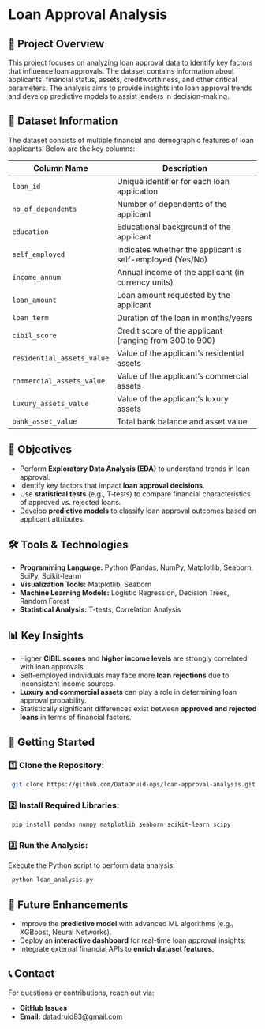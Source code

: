 # Loan Approval Analysis

## 📌 Project Overview
This project focuses on analyzing loan approval data to identify key factors that influence loan approvals. The dataset contains information about applicants' financial status, assets, creditworthiness, and other critical parameters. The analysis aims to provide insights into loan approval trends and develop predictive models to assist lenders in decision-making.

## 📂 Dataset Information
The dataset consists of multiple financial and demographic features of loan applicants. Below are the key columns:

| Column Name                 | Description |
|-----------------------------|-------------|
| `loan_id`                   | Unique identifier for each loan application |
| `no_of_dependents`          | Number of dependents of the applicant |
| `education`                 | Educational background of the applicant |
| `self_employed`             | Indicates whether the applicant is self-employed (Yes/No) |
| `income_annum`              | Annual income of the applicant (in currency units) |
| `loan_amount`               | Loan amount requested by the applicant |
| `loan_term`                 | Duration of the loan in months/years |
| `cibil_score`               | Credit score of the applicant (ranging from 300 to 900) |
| `residential_assets_value`  | Value of the applicant’s residential assets |
| `commercial_assets_value`   | Value of the applicant’s commercial assets |
| `luxury_assets_value`       | Value of the applicant’s luxury assets |
| `bank_asset_value`          | Total bank balance and asset value |

## 🎯 Objectives
- Perform **Exploratory Data Analysis (EDA)** to understand trends in loan approval.
- Identify key factors that impact **loan approval decisions**.
- Use **statistical tests** (e.g., T-tests) to compare financial characteristics of approved vs. rejected loans.
- Develop **predictive models** to classify loan approval outcomes based on applicant attributes.

## 🛠️ Tools & Technologies
- **Programming Language:** Python (Pandas, NumPy, Matplotlib, Seaborn, SciPy, Scikit-learn)
- **Visualization Tools:** Matplotlib, Seaborn
- **Machine Learning Models:** Logistic Regression, Decision Trees, Random Forest
- **Statistical Analysis:** T-tests, Correlation Analysis

## 📊 Key Insights
- Higher **CIBIL scores** and **higher income levels** are strongly correlated with loan approvals.
- Self-employed individuals may face more **loan rejections** due to inconsistent income sources.
- **Luxury and commercial assets** can play a role in determining loan approval probability.
- Statistically significant differences exist between **approved and rejected loans** in terms of financial factors.

## 🚀 Getting Started
### 1️⃣ Clone the Repository:
```sh
 git clone https://github.com/DataDruid-ops/loan-approval-analysis.git
```

### 2️⃣ Install Required Libraries:
```sh
 pip install pandas numpy matplotlib seaborn scikit-learn scipy
```

### 3️⃣ Run the Analysis:
Execute the Python script to perform data analysis:
```sh
 python loan_analysis.py
```

## 📌 Future Enhancements
- Improve the **predictive model** with advanced ML algorithms (e.g., XGBoost, Neural Networks).
- Deploy an **interactive dashboard** for real-time loan approval insights.
- Integrate external financial APIs to **enrich dataset features**.

## 📞 Contact
For questions or contributions, reach out via:
- **GitHub Issues**
- **Email:** datadruid83@gmail.com


